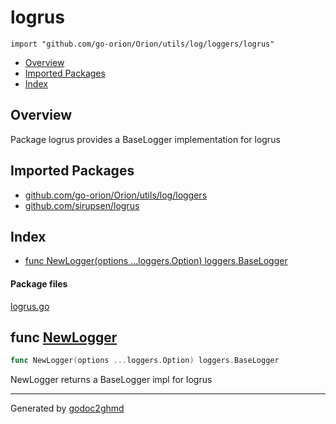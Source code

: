 # logrus
`import "github.com/go-orion/Orion/utils/log/loggers/logrus"`

* [Overview](#pkg-overview)
* [Imported Packages](#pkg-imports)
* [Index](#pkg-index)

## <a name="pkg-overview">Overview</a>
Package logrus provides a BaseLogger implementation for logrus

## <a name="pkg-imports">Imported Packages</a>

- [github.com/go-orion/Orion/utils/log/loggers](./..)
- [github.com/sirupsen/logrus](https://godoc.org/github.com/sirupsen/logrus)

## <a name="pkg-index">Index</a>
* [func NewLogger(options ...loggers.Option) loggers.BaseLogger](#NewLogger)

#### <a name="pkg-files">Package files</a>
[logrus.go](./logrus.go) 

## <a name="NewLogger">func</a> [NewLogger](./logrus.go#L85)
``` go
func NewLogger(options ...loggers.Option) loggers.BaseLogger
```
NewLogger returns a BaseLogger impl for logrus

- - -
Generated by [godoc2ghmd](https://github.com/GandalfUK/godoc2ghmd)
